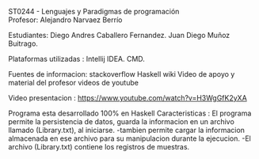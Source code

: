 ST0244 - Lenguajes y Paradigmas de programación  
Profesor: Alejandro Narvaez Berrío

Estudiantes: 
Diego Andres Caballero Fernandez.
Juan Diego Muñoz Buitrago.

Plataformas utilizadas :
Intellij IDEA.
CMD.

Fuentes de informacion: 
stackoverflow
Haskell wiki
Video de apoyo y material del profesor
videos de youtube

Video presentacion : 
https://www.youtube.com/watch?v=H3WgGfK2yXA


Programa esta desarrollado 100% en Haskell
Caracteristicas :
El programa permite la persistencia de datos, guarda la informacion en un archivo llamado (Library.txt), al iniciarse.
-tambien permite cargar la informacion almacenada en ese archivo para su manipulacion durante la ejecucion.
-El archivo (Library.txt) contiene los registros de muestras.
